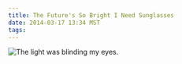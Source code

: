 ```yaml
---
title: The Future's So Bright I Need Sunglasses
date: 2014-03-17 13:34 MST
tags:
---
```

<img src="/images/the-futures-so-bright-i-need-sunglasses_manvsmagic.png" alt="The light was blinding my eyes." />


